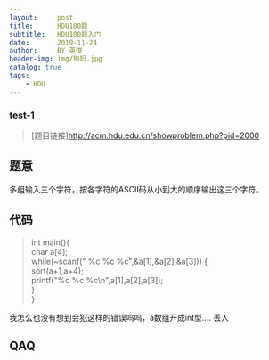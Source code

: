 ```yaml
---
layout:     post
title:      HDU100题
subtitle:   HDU100题入门
date:       2019-11-24
author:     BY 英俊
header-img: img/狗妈.jpg
catalog: true
tags:
    - HDU
---
```

### test-1  

>[题目链接]http://acm.hdu.edu.cn/showproblem.php?pid=2000 

## 题意

多组输入三个字符，按各字符的ASCII码从小到大的顺序输出这三个字符。

## 代码  

>int main(){  
>	char a[4];  
>	while(~scanf(" %c %c %c",&a[1],&a[2],&a[3])) {  		
>		sort(a+1,a+4);  
>		printf("%c %c %c\n",a[1],a[2],a[3]);  
>   }  
> }  

 我怎么也没有想到会犯这样的错误呜呜，a数组开成int型.... 
 丢人
 ## QAQ
 
